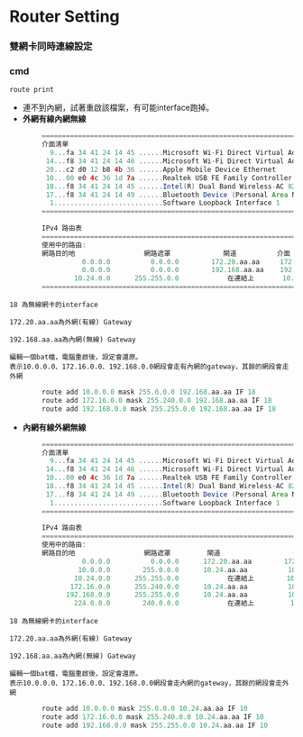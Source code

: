 # Router Setting

### **雙網卡同時連線設定**

### cmd

    route print

- 連不到內網，試著重啟該檔案，有可能interface跑掉。
- **外網有線內網無線**
```Groovy
        ===========================================================================
        介面清單
          9...fa 34 41 24 14 45 ......Microsoft Wi-Fi Direct Virtual Adapter
         14...f8 34 41 24 14 46 ......Microsoft Wi-Fi Direct Virtual Adapter #2
         20...c2 d0 12 b8 4b 36 ......Apple Mobile Device Ethernet
         10...00 e0 4c 36 1d 7a ......Realtek USB FE Family Controller #2
         18...f8 34 41 24 14 45 ......Intel(R) Dual Band Wireless-AC 8265
         17...f8 34 41 24 14 49 ......Bluetooth Device (Personal Area Network)
          1...........................Software Loopback Interface 1
        ===========================================================================
        
        IPv4 路由表
        ===========================================================================
        使用中的路由:
        網路目的地                 網路遮罩             閘道          介面          計量
                  0.0.0.0          0.0.0.0        172.20.aa.aa     172.20.bb.bb     35
                  0.0.0.0          0.0.0.0        192.168.aa.aa    192.168.bb.bb    50
                10.24.0.0      255.255.0.0            在連結上       10.24.xx.xx    291
        ===========================================================================
```
    18 為無線網卡的interface

    172.20.aa.aa為外網(有線) Gateway

    192.168.aa.aa為內網(無線) Gateway

    編輯一個bat檔，電腦重啟後，設定會還原。
    表示10.0.0.0、172.16.0.0、192.168.0.0網段會走有內網的gateway，其餘的網段會走外網
```Groovy
        route add 10.0.0.0 mask 255.0.0.0 192.168.aa.aa IF 18
        route add 172.16.0.0 mask 255.240.0.0 192.168.aa.aa IF 18
        route add 192.168.0.0 mask 255.255.0.0 192.168.aa.aa IF 18
```
- **內網有線外網無線**
```Groovy
        ===========================================================================
        介面清單
          9...fa 34 41 24 14 45 ......Microsoft Wi-Fi Direct Virtual Adapter
         14...f8 34 41 24 14 46 ......Microsoft Wi-Fi Direct Virtual Adapter #2
         10...00 e0 4c 36 1d 7a ......Realtek USB FE Family Controller #2
         18...f8 34 41 24 14 45 ......Intel(R) Dual Band Wireless-AC 8265
         17...f8 34 41 24 14 49 ......Bluetooth Device (Personal Area Network)
          1...........................Software Loopback Interface 1
        ===========================================================================
        
        IPv4 路由表
        ===========================================================================
        使用中的路由:
        網路目的地                 網路遮罩         閘道                  介面       計量
                  0.0.0.0          0.0.0.0      172.20.aa.aa        172.20.bb.bb    50
                 10.0.0.0        255.0.0.0      10.24.aa.aa          10.24.bb.bb    36
                10.24.0.0      255.255.0.0            在連結上        10.24.bb.bb    291
               172.16.0.0      255.240.0.0      10.24.aa.aa          10.24.bb.bb    36
              192.168.0.0      255.255.0.0      10.24.aa.aa          10.24.bb.bb    36
                224.0.0.0        240.0.0.0            在連結上         127.0.0.1     331
```
    18 為無線網卡的interface

    172.20.aa.aa為外網(有線) Gateway

    192.168.aa.aa為內網(無線) Gateway

    編輯一個bat檔，電腦重啟後，設定會還原。
    表示10.0.0.0、172.16.0.0、192.168.0.0網段會走內網的gateway，其餘的網段會走外網
```Groovy
        route add 10.0.0.0 mask 255.0.0.0 10.24.aa.aa IF 10
        route add 172.16.0.0 mask 255.240.0.0 10.24.aa.aa IF 10
        route add 192.168.0.0 mask 255.255.0.0 10.24.aa.aa IF 10
```
